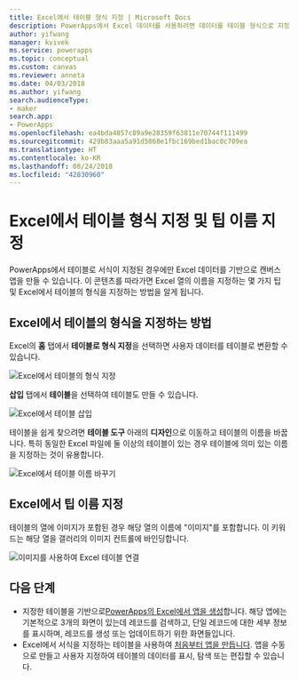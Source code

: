 ```yaml
---
title: Excel에서 테이블 형식 지정 | Microsoft Docs
description: PowerApps에서 Excel 데이터를 사용하려면 데이터를 테이블 형식으로 지정해야 합니다. 열 이름에 "이미지" 키워드 추가
author: yifwang
manager: kvivek
ms.service: powerapps
ms.topic: conceptual
ms.custom: canvas
ms.reviewer: anneta
ms.date: 04/03/2018
ms.author: yifwang
search.audienceType:
- maker
search.app:
- PowerApps
ms.openlocfilehash: ea4bda4857c89a9e28359f63811e70744f111499
ms.sourcegitcommit: 429b83aaa5a91d5868e1fbc169bed1bac0c709ea
ms.translationtype: HT
ms.contentlocale: ko-KR
ms.lasthandoff: 08/24/2018
ms.locfileid: "42830960"
---
```

# <a name="format-a-table-in-excel-and-naming-tips"></a>Excel에서 테이블 형식 지정 및 팁 이름 지정
PowerApps에서 테이블로 서식이 지정된 경우에만 Excel 데이터를 기반으로 캔버스 앱을 만들 수 있습니다. 이 콘텐츠를 따라가면 Excel 열의 이름을 지정하는 몇 가지 팁 및 Excel에서 테이블의 형식을 지정하는 방법을 알게 됩니다.

## <a name="how-to-format-a-table-in-excel"></a>Excel에서 테이블의 형식을 지정하는 방법
Excel의 **홈** 탭에서 **테이블로 형식 지정**을 선택하면 사용자 데이터를 테이블로 변환할 수 있습니다.

![Excel에서 테이블의 형식 지정](./media/how-to-excel-tips/format-table.png)

**삽입** 탭에서 **테이블**을 선택하여 테이블도 만들 수 있습니다.

![Excel에서 테이블 삽입](./media/how-to-excel-tips/insert-table.png)

테이블을 쉽게 찾으려면 **테이블 도구** 아래의 **디자인**으로 이동하고 테이블의 이름을 바꿉니다. 특히 동일한 Excel 파일에 둘 이상의 테이블이 있는 경우 테이블에 의미 있는 이름을 지정하는 것이 유용합니다.

![Excel에서 테이블 이름 바꾸기](./media/how-to-excel-tips/rename-table.png)

## <a name="naming-tips-in-excel"></a>Excel에서 팁 이름 지정
테이블의 열에 이미지가 포함된 경우 해당 열의 이름에 "이미지"를 포함합니다. 이 키워드는 해당 열을 갤러리의 이미지 컨트롤에 바인딩합니다.

![이미지를 사용하여 Excel 테이블 연결](./media/how-to-excel-tips/connect-gallery.png)

## <a name="next-steps"></a>다음 단계
* 지정한 테이블을 기반으로[PowerApps의 Excel에서 앱을 생성](get-started-create-from-data.md)합니다. 해당 앱에는 기본적으로 3개의 화면이 있는데 레코드를 검색하고, 단일 레코드에 대한 세부 정보를 표시하며, 레코드를 생성 또는 업데이트하기 위한 화면들입니다.
* Excel에서 서식을 지정하는 테이블을 사용하여 [처음부터 앱을 만듭니다](get-started-create-from-blank.md). 앱을 수동으로 만들고 사용자 지정하여 테이블의 데이터를 표시, 탐색 또는 편집할 수 있습니다.
